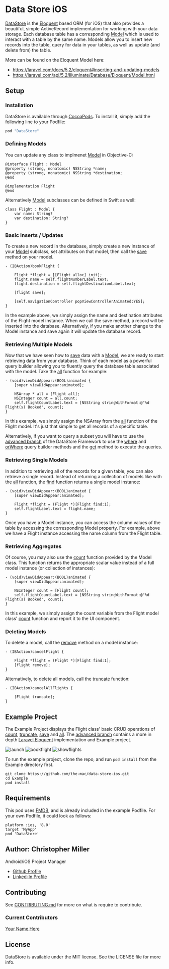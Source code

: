 # Data Store iOS
[DataStore](http://cocoadocs.org/docsets/DataStore/0.1.0/Classes/DataStore.html) is the [Eloquent](https://laravel.com/docs/5.2/eloquent) based ORM (for iOS) that also provides a beautiful, simple ActiveRecord implementation for working with your data storage. Each database table has a corresponding [Model](http://cocoadocs.org/docsets/DataStore/0.1.0/Classes/Model.html) which is used to interact with a table by the same name. Models allow you to insert new records into the table, query for data in your tables, as well as update (and delete from) the table.

More can be found on the Eloquent Model here:
- https://laravel.com/docs/5.2/eloquent#inserting-and-updating-models
- https://laravel.com/api/5.2/Illuminate/Database/Eloquent/Model.html

## Setup

### Installation

DataStore is available through [CocoaPods](http://cocoapods.org). To install
it, simply add the following line to your Podfile:

```ruby
pod "DataStore"
```

### Defining Models

You can update any class to implmenet [Model](http://cocoadocs.org/docsets/DataStore/0.1.0/Classes/Model.html) in Objective-C:

```
@interface Flight : Model
@property (strong, nonatomic) NSString *name;
@property (strong, nonatomic) NSString *destination;
@end

@implementation Flight
@end
```

Alternatively [Model](http://cocoadocs.org/docsets/DataStore/0.1.0/Classes/Model.html) subclasses can be defined in Swift as well:
```    
class Flight : Model {
    var name: String?
    var destination: String?
}
```

### Basic Inserts / Updates
To create a new record in the database, simply create a new instance of your [Model](http://cocoadocs.org/docsets/DataStore/0.1.0/Classes/Model.html) subclass, set attributes on that model, then call the [save](http://cocoadocs.org/docsets/DataStore/0.1.0/Classes/Model.html#//api/name/save) method on your model.

```
- (IBAction)bookFlight {

    Flight *flight = [[Flight alloc] init];
    flight.name = self.flightNumberLabel.text;
    flight.destination = self.flightDestinationLabel.text;

    [flight save];

    [self.navigationController popViewControllerAnimated:YES];
}
```
In the example above, we simply assign the name and destination attributes of the Flight model instance. When we call the save method, a record will be inserted into the database. Alternatively, if you make another change to the Model instance and save again it will update the database record.

### Retrieving Multiple Models
Now that we have seen how to [save](http://cocoadocs.org/docsets/DataStore/0.1.0/Classes/Model.html#//api/name/save) data with a [Model](http://cocoadocs.org/docsets/DataStore/0.1.0/Classes/Model.html), we are ready to start retrieving data from your database. Think of each model as a powerful query builder allowing you to fluently query the database table associated with the model. Take the [all](http://cocoadocs.org/docsets/DataStore/0.1.0/Classes/Model.html#//api/name/all) function for example:
```
- (void)viewDidAppear:(BOOL)animated {
    [super viewDidAppear:animated];

    NSArray * all = [Flight all];
    NSInteger count = all.count;
    self.flightCountLabel.text = [NSString stringWithFormat:@"%d Flight(s) Booked", count];
}
```
In this example, we simply assign the NSArray from the [all](http://cocoadocs.org/docsets/DataStore/0.1.0/Classes/Model.html#//api/name/all) function of the Flight model. It's just that simple to get all records of a specific table.

Alternatively, if you want to query a subset you will have to use the [advanced branch]() of the DataStore Framework to use the [where]() and [orWhere]() query builder methods and the [get]() method to execute the queries.


### Retrieving Single Models
In addition to retrieving all of the records for a given table, you can also retrieve a single record. Instead of returning a collection of models like with the [all](http://cocoadocs.org/docsets/DataStore/0.1.0/Classes/Model.html#//api/name/all) function, the [find](http://cocoadocs.org/docsets/DataStore/0.1.0/Classes/Model.html#//api/name/find) function returns a single model instance:
```
- (void)viewDidAppear:(BOOL)animated {
    [super viewDidAppear:animated];

    Flight *flight = (Flight *)[Flight find:1];
    self.flightLabel.text = flight.name;
}
```
Once you have a Model instance, you can access the column values of the table by accessing the corresponding Model property. For example, above we have a Flight instance accessing the name column from the Flight table.


### Retrieving Aggregates
Of course, you may also use the [count](http://cocoadocs.org/docsets/DataStore/0.1.0/Classes/Model.html#//api/name/count) function provided by the Model class. This function returns the appropriate scalar value instead of a full model instance (or collection of instances):
```
- (void)viewDidAppear:(BOOL)animated {
    [super viewDidAppear:animated];

    NSInteger count = [Flight count];
    self.flightCountLabel.text = [NSString stringWithFormat:@"%d Flight(s) Booked", count];
}
```
In this example, we simply assign the count variable from the Flight model class' [count](http://cocoadocs.org/docsets/DataStore/0.1.0/Classes/Model.html#//api/name/count) function and report it to the UI component.


### Deleting Models
To delete a model, call the [remove](http://cocoadocs.org/docsets/DataStore/0.1.0/Classes/Model.html#//api/name/remove) method on a model instance:
```
- (IBAction)cancelFlight {

    Flight *flight = (Flight *)[Flight find:1];
    [flight remove];
}
```

Alternatively, to delete all models, call the [truncate](http://cocoadocs.org/docsets/DataStore/0.1.0/Classes/Model.html#//api/name/truncate) function:
```
- (IBAction)cancelAllFlights {

    [Flight truncate];
}
```

## Example Project
The Example Project displays the Flight class' basic CRUD operations of [count](http://cocoadocs.org/docsets/DataStore/0.1.0/Classes/Model.html#//api/name/count), [truncate](http://cocoadocs.org/docsets/DataStore/0.1.0/Classes/Model.html#//api/name/truncate), [save](http://cocoadocs.org/docsets/DataStore/0.1.0/Classes/Model.html#//api/name/save) and [all](http://cocoadocs.org/docsets/DataStore/0.1.0/Classes/Model.html#//api/name/all). The [advanced branch]() contains a more in depth [Laravel Eloquent](https://laravel.com/docs/5.2/eloquent) implementation and Example project.

![launch](0launch.png "UISwipesView") ![bookflight](1bookflight.png "Book Flight") ![showflights](2showflights.png "Show Flights")

To run the example project, clone the repo, and run `pod install` from the Example directory first.
```
git clone https://github.com/the-mac/data-store-ios.git
cd Example
pod install
```
## Requirements
This pod uses [FMDB](http://cocoadocs.org/docsets/FMDB/2.6.2/), and is already included in the example Podfile. For your own Podfile, it could look as follows:
```
platform :ios, '8.0'
target 'MyApp'
pod 'DataStore'
```

## Author: Christopher Miller
Android/iOS Project Manager

- [Github Profile](https://github.com/cdm2012)
- [Linked-In Profile](https://www.linkedin.com/in/christophermiller64)

## Contributing
See [CONTRIBUTING.md]() for more on what is require to contribute.

### Current Contributors

[Your Name Here](#)

## License

DataStore is available under the MIT license. See the LICENSE file for more info.
